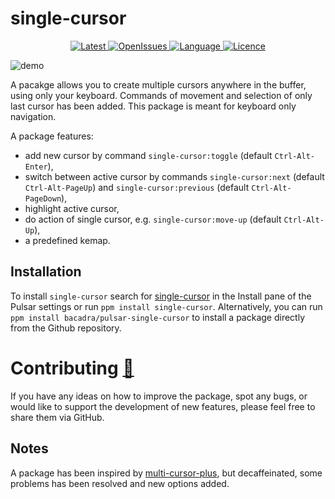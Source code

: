 # single-cursor

<p align="center">
  <a href="https://github.com/bacadra/pulsar-single-cursor/tags">
  <img src="https://img.shields.io/github/v/tag/bacadra/pulsar-single-cursor?style=for-the-badge&label=Latest&color=blue" alt="Latest">
  </a>
  <a href="https://github.com/bacadra/pulsar-single-cursor/issues">
  <img src="https://img.shields.io/github/issues-raw/bacadra/pulsar-single-cursor?style=for-the-badge&color=blue" alt="OpenIssues">
  </a>
  <a href="https://github.com/bacadra/pulsar-single-cursor/blob/master/package.json">
  <img src="https://img.shields.io/github/languages/top/bacadra/pulsar-single-cursor?style=for-the-badge&color=blue" alt="Language">
  </a>
  <a href="https://github.com/bacadra/pulsar-single-cursor/blob/master/LICENSE">
  <img src="https://img.shields.io/github/license/bacadra/pulsar-single-cursor?style=for-the-badge&color=blue" alt="Licence">
  </a>
</p>

![demo](https://github.com/bacadra/pulsar-single-cursor/blob/master/assets/demo.gif?raw=true)

A pacakge allows you to create multiple cursors anywhere in the buffer, using only your keyboard. Commands of movement and selection of only last cursor has been added. This package is meant for keyboard only navigation.

A package features:
* add new cursor by command `single-cursor:toggle` (default `Ctrl-Alt-Enter`),
* switch between active cursor by commands `single-cursor:next` (default `Ctrl-Alt-PageUp`) and `single-cursor:previous` (default `Ctrl-Alt-PageDown`),
* highlight active cursor,
* do action of single cursor, e.g. `single-cursor:move-up` (default `Ctrl-Alt-Up`),
* a predefined kemap.

## Installation

To install `single-cursor` search for [single-cursor](https://web.pulsar-edit.dev/packages/single-cursor) in the Install pane of the Pulsar settings or run `ppm install single-cursor`. Alternatively, you can run `ppm install bacadra/pulsar-single-cursor` to install a package directly from the Github repository.

# Contributing [🍺](https://www.buymeacoffee.com/asiloisad)

If you have any ideas on how to improve the package, spot any bugs, or would like to support the development of new features, please feel free to share them via GitHub.

## Notes

A package has been inspired by [multi-cursor-plus](https://github.com/kankaristo/atom-multi-cursor-plus), but decaffeinated, some problems has been resolved and new options added.

